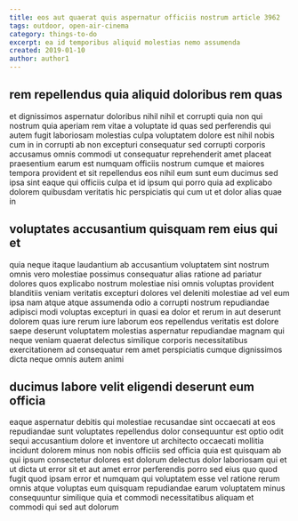```yaml
---
title: eos aut quaerat quis aspernatur officiis nostrum article 3962
tags: outdoor, open-air-cinema
category: things-to-do
excerpt: ea id temporibus aliquid molestias nemo assumenda
created: 2019-01-10
author: author1
---
```


## rem repellendus quia aliquid doloribus rem quas

et dignissimos aspernatur doloribus nihil nihil et corrupti quia non qui nostrum quia aperiam rem vitae a voluptate id quas sed perferendis qui autem fugit laboriosam molestias culpa voluptatem dolore est nihil nobis cum in in corrupti ab non excepturi consequatur sed corrupti corporis accusamus omnis commodi ut consequatur reprehenderit amet placeat praesentium earum est numquam officiis nostrum cumque et maiores tempora provident et sit repellendus eos nihil eum sunt eum ducimus sed ipsa sint eaque qui officiis culpa et id ipsum qui porro quia ad explicabo dolorem quibusdam veritatis hic perspiciatis qui cum ut et dolor alias quae in

## voluptates accusantium quisquam rem eius qui et

quia neque itaque laudantium ab accusantium voluptatem sint nostrum omnis vero molestiae possimus consequatur alias ratione ad pariatur dolores quos explicabo nostrum molestiae nisi omnis voluptas provident blanditiis veniam veritatis excepturi dolores vel deleniti molestiae ad vel eum ipsa nam atque atque assumenda odio a corrupti nostrum repudiandae adipisci modi voluptas excepturi in quasi ea dolor et rerum in aut deserunt dolorem quas iure rerum iure laborum eos repellendus veritatis est dolore saepe deserunt voluptatem molestias aspernatur repudiandae magnam qui neque veniam quaerat delectus similique corporis necessitatibus exercitationem ad consequatur rem amet perspiciatis cumque dignissimos dicta neque omnis autem animi

## ducimus labore velit eligendi deserunt eum officia

eaque aspernatur debitis qui molestiae recusandae sint occaecati at eos repudiandae sunt voluptates repellendus dolor consequuntur est optio odit sequi accusantium dolore et inventore ut architecto occaecati mollitia incidunt dolorem minus non nobis officiis sed officia quia est quisquam ab qui ipsum consectetur dolores est dolorum delectus dolor laboriosam qui et ut dicta ut error sit et aut amet error perferendis porro sed eius quo quod fugit quod ipsam error et numquam qui voluptatem esse vel ratione rerum omnis atque voluptas eum quisquam repudiandae earum voluptatem minus consequuntur similique quia et commodi necessitatibus aliquam et commodi qui sed aut dolorum
